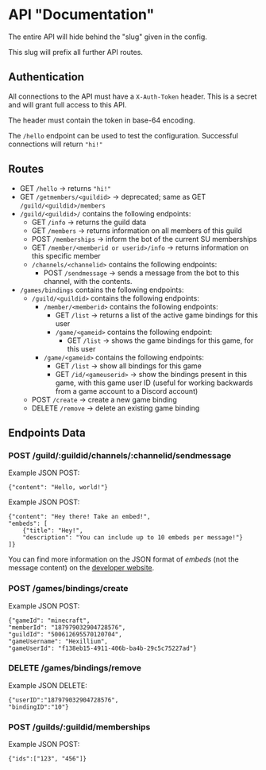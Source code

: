 # API "Documentation"
The entire API will hide behind the "slug" given in the config.

This slug will prefix all further API routes.

## Authentication

All connections to the API must have a `X-Auth-Token` header.  This is a secret and will grant full access to this API.

The header must contain the token in base-64 encoding.

The `/hello` endpoint can be used to test the configuration.  Successful connections will return `"hi!"`

## Routes

 - GET `/hello` -> returns `"hi!"`
 - GET `/getmembers/<guildid>` -> deprecated; same as GET `/guild/<guildid>/members`
 - `/guild/<guildid>/` contains the following endpoints:
   - GET `/info` -> returns the guild data
   - GET `/members` -> returns information on all members of this guild
   - POST `/memberships` -> inform the bot of the current SU memberships
   - GET `/member/<memberid or userid>/info` -> returns information on this specific member
   - `/channels/<channelid>` contains the following endpoints:
     - POST `/sendmessage` -> sends a message from the bot to this channel, with the contents.
 - `/games/bindings` contains the following endpoints:
   - `/guild/<guildid>` contains the following endpoints:
     - `/member/<memberid>` contains the following endpoints:
       - GET `/list` -> returns a list of the active game bindings for this user
       - `/game/<gameid>` contains the following endpoint:
         - GET `/list` -> shows the game bindings for this game, for this user
     - `/game/<gameid>` contains the following endpoints:
       - GET `/list` -> show all bindings for this game
       - GET `/id/<gameuserid>` -> show the bindings present in this game, with this game user ID (useful for working backwards from a game account to a Discord account)
   - POST `/create` -> create a new game binding
   - DELETE `/remove` -> delete an existing game binding

## Endpoints Data

### POST /guild/:guildid/channels/:channelid/sendmessage

Example JSON POST:

    {"content": "Hello, world!"}

Example JSON POST:

    {"content": "Hey there! Take an embed!",
    "embeds": [
        {"title": "Hey!",
        "description": "You can include up to 10 embeds per message!"}
    ]}

You can find more information on the JSON format of _embeds_ (not the message content) on the [developer website](https://discord.com/developers/docs/resources/channel#embed-object).


### POST /games/bindings/create

Example JSON POST:

    {"gameId": "minecraft",
    "memberId": "187979032904728576",
    "guildId": "500612695570120704",
    "gameUsername": "Hexillium",
    "gameUserId": "f138eb15-4911-406b-ba4b-29c5c75227ad"}

### DELETE /games/bindings/remove

Example JSON DELETE:

    {"userID":"187979032904728576",
    "bindingID":"10"}

### POST /guilds/:guildid/memberships

Example JSON POST:

    {"ids":["123", "456"]}
